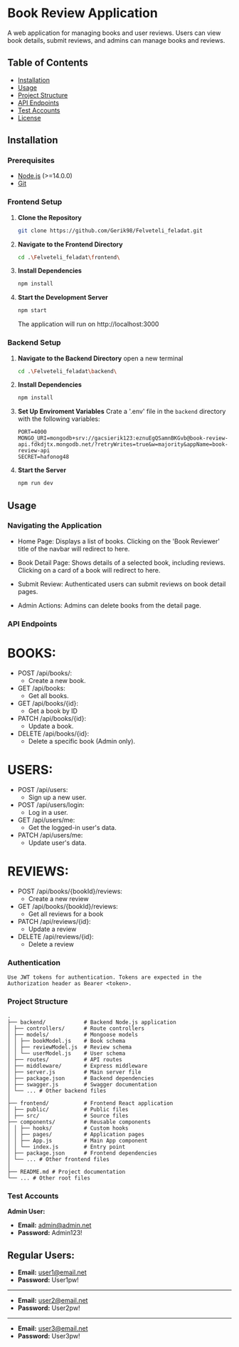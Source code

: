 # Book Review Application

A web application for managing books and user reviews. Users can view book details, submit reviews, and admins can manage books and reviews.

## Table of Contents

- [Installation](#installation)
- [Usage](#usage)
- [Project Structure](#project-structure)
- [API Endpoints](#api-endpoints)
- [Test Accounts](#test-accounts)
- [License](#license)

## Installation

### Prerequisites

- [Node.js](https://nodejs.org/) (>=14.0.0)
- [Git](https://git-scm.com/downloads)

### Frontend Setup

1. **Clone the Repository**
   ```bash
   git clone https://github.com/Gerik98/Felveteli_feladat.git
   ```
2. **Navigate to the Frontend Directory**
   ```bash
   cd .\Felveteli_feladat\frontend\
   ```
3. **Install Dependencies**
   ```bash
   npm install
   ```
4. **Start the Development Server**
   ```bash
   npm start
   ```
   The application will run on http://localhost:3000

### Backend Setup

1. **Navigate to the Backend Directory**
   open a new terminal

   ```bash
   cd .\Felveteli_feladat\backend\

   ```

2. **Install Dependencies**

   ```bash
   npm install
   ```

3. **Set Up Enviroment Variables**
   Crate a '.env' file in the `backend` directory with the following variables:

   ```
   PORT=4000
   MONGO_URI=mongodb+srv://gacsierik123:eznuEgQSamnBKGvb@book-review-api.fdkdjtx.mongodb.net/?retryWrites=true&w=majority&appName=book-review-api
   SECRET=hafonog48
   ```

4. **Start the Server**
   ```bash
   npm run dev
   ```

## Usage

### Navigating the Application

- Home Page: Displays a list of books. Clicking on the 'Book Reviewer' title of the navbar will redirect to here.

- Book Detail Page: Shows details of a selected book, including reviews. Clicking on a card of a book will redirect to here.

- Submit Review: Authenticated users can submit reviews on book detail pages.

- Admin Actions: Admins can delete books from the detail page.

### API Endpoints

# BOOKS:

- POST /api/books/:
  - Create a new book.
- GET /api/books:
  - Get all books.
- GET /api/books/{id}:
  - Get a book by ID
- PATCH /api/books/{id}:
  - Update a book.
- DELETE /api/books/{id}:
  - Delete a specific book (Admin only).

# USERS:

- POST /api/users:
  - Sign up a new user.
- POST /api/users/login:
  - Log in a user.
- GET /api/users/me:
  - Get the logged-in user's data.
- PATCH /api/users/me:
  - Update user's data.

# REVIEWS:

- POST /api/books/{bookId}/reviews:
  - Create a new review
- GET /api/books/{bookId}/reviews:
  - Get all reviews for a book
- PATCH /api/reviews/{id}:
  - Update a review
- DELETE /api/reviews/{id}:
  - Delete a review

### Authentication

    Use JWT tokens for authentication. Tokens are expected in the Authorization header as Bearer <token>.

### Project Structure

    .
    ├── backend/            # Backend Node.js application
    │ ├── controllers/      # Route controllers
    │ ├── models/           # Mongoose models
    │ │ ├── bookModel.js    # Book schema
    │ │ ├── reviewModel.js  # Review schema
    │ │ └── userModel.js    # User schema
    │ ├── routes/           # API routes
    │ ├── middleware/       # Express middleware
    │ ├── server.js         # Main server file
    │ ├── package.json      # Backend dependencies
    │ ├── swagger.js        # Swagger documentation
    │ └── ... # Other backend files
    │
    ├── frontend/           # Frontend React application
    │ ├── public/           # Public files
    │ ├── src/              # Source files
    ├── components/         # Reusable components
    │ │ ├── hooks/          # Custom hooks
    │ │ ├── pages/          # Application pages
    │ │ ├── App.js          # Main App component
    │ │ └── index.js        # Entry point
    │ ├── package.json      # Frontend dependencies
    │ └── ... # Other frontend files
    │
    ├── README.md # Project documentation
    └── ... # Other root files

### Test Accounts

**Admin User:**

- **Email:** admin@admin.net
- **Password:** Admin123!

## **Regular Users:**

- **Email:** user1@email.net
- **Password:** User1pw!

---

- **Email:** user2@email.net
- **Password:** User2pw!

---

- **Email:** user3@email.net
- **Password:** User3pw!
